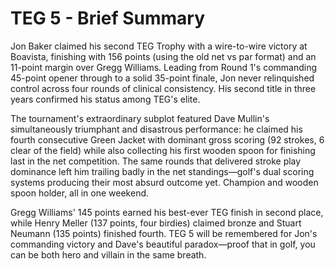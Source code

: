 # TEG 5 - Brief Summary

Jon Baker claimed his second TEG Trophy with a wire-to-wire victory at Boavista, finishing with 156 points (using the old net vs par format) and an 11-point margin over Gregg Williams. Leading from Round 1's commanding 45-point opener through to a solid 35-point finale, Jon never relinquished control across four rounds of clinical consistency. His second title in three years confirmed his status among TEG's elite.

The tournament's extraordinary subplot featured Dave Mullin's simultaneously triumphant and disastrous performance: he claimed his fourth consecutive Green Jacket with dominant gross scoring (92 strokes, 6 clear of the field) while also collecting his first wooden spoon for finishing last in the net competition. The same rounds that delivered stroke play dominance left him trailing badly in the net standings—golf's dual scoring systems producing their most absurd outcome yet. Champion and wooden spoon holder, all in one weekend.

Gregg Williams' 145 points earned his best-ever TEG finish in second place, while Henry Meller (137 points, four birdies) claimed bronze and Stuart Neumann (135 points) finished fourth. TEG 5 will be remembered for Jon's commanding victory and Dave's beautiful paradox—proof that in golf, you can be both hero and villain in the same breath.
